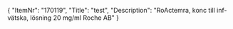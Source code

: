 {
  "ItemNr": "170119",
  "Title": "test",
  "Description": "RoActemra, konc till inf-vätska, lösning 20 mg/ml Roche AB"
}